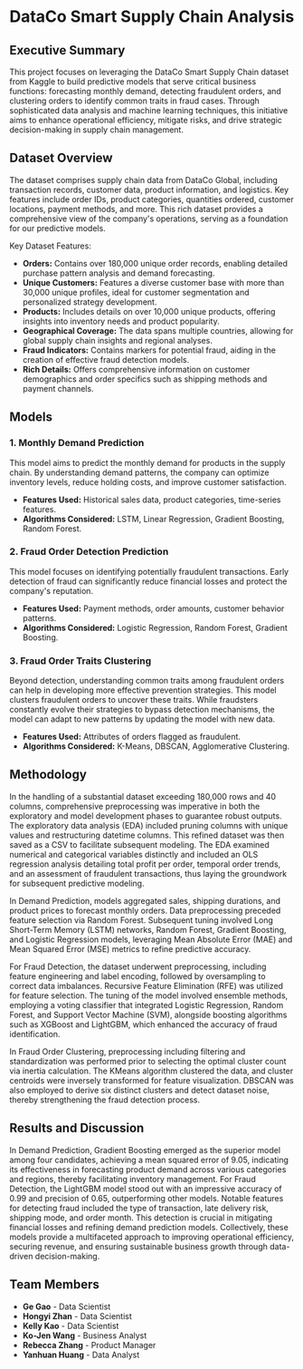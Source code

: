 <h1>DataCo Smart Supply Chain Analysis</h1>

<h2>Executive Summary</h2>
<p>This project focuses on leveraging the DataCo Smart Supply Chain dataset from Kaggle to build predictive models that serve critical business functions: forecasting monthly demand, detecting fraudulent orders, and clustering orders to identify common traits in fraud cases. Through sophisticated data analysis and machine learning techniques, this initiative aims to enhance operational efficiency, mitigate risks, and drive strategic decision-making in supply chain management.</p>

<h2>Dataset Overview</h2>
<p>The dataset comprises supply chain data from DataCo Global, including transaction records, customer data, product information, and logistics. Key features include order IDs, product categories, quantities ordered, customer locations, payment methods, and more. This rich dataset provides a comprehensive view of the company's operations, serving as a foundation for our predictive models.</p>
<p>Key Dataset Features:</p>
<ul>
<li><b>Orders:</b> Contains over 180,000 unique order records, enabling detailed purchase pattern analysis and demand forecasting.</li>
<li><b>Unique Customers:</b> Features a diverse customer base with more than 30,000 unique profiles, ideal for customer segmentation and personalized strategy development.</li>
<li><b>Products:</b> Includes details on over 10,000 unique products, offering insights into inventory needs and product popularity.</li>
<li><b>Geographical Coverage:</b> The data spans multiple countries, allowing for global supply chain insights and regional analyses.</li>
<li><b>Fraud Indicators:</b> Contains markers for potential fraud, aiding in the creation of effective fraud detection models.</li>
<li><b>Rich Details:</b> Offers comprehensive information on customer demographics and order specifics such as shipping methods and payment channels.</li>
</ul>

<h2>Models</h2>
<h3>1. Monthly Demand Prediction</h3>
<p>This model aims to predict the monthly demand for products in the supply chain. By understanding demand patterns, the company can optimize inventory levels, reduce holding costs, and improve customer satisfaction.
</p>
<ul>
<li><b>Features Used:</b> Historical sales data, product categories, time-series features.</li>
<li><b>Algorithms Considered:</b> LSTM, Linear Regression, Gradient Boosting, Random Forest.</li></ul>

<h3>2. Fraud Order Detection Prediction</h3>
<p>This model focuses on identifying potentially fraudulent transactions. Early detection of fraud can significantly reduce financial losses and protect the company's reputation.
</p>
<ul>
<li><b>Features Used:</b> Payment methods, order amounts, customer behavior patterns.</li>
<li><b>Algorithms Considered:</b> Logistic Regression, Random Forest, Gradient Boosting.</li></ul>

<h3>3. Fraud Order Traits Clustering</h3>
<p>Beyond detection, understanding common traits among fraudulent orders can help in developing more effective prevention strategies. This model clusters fraudulent orders to uncover these traits. While fraudsters constantly evolve their strategies to bypass detection mechanisms, the model can adapt to new patterns by updating the model with new data.
</p>
<ul>
<li><b>Features Used:</b> Attributes of orders flagged as fraudulent.</li>
<li><b>Algorithms Considered:</b> K-Means, DBSCAN, Agglomerative Clustering.</li></ul>


<h2>Methodology</h2>
<p>In the handling of a substantial dataset exceeding 180,000 rows and 40 columns, comprehensive preprocessing was imperative in both the exploratory and model development phases to guarantee robust outputs. The exploratory data analysis (EDA) included pruning columns with unique values and restructuring datetime columns. This refined dataset was then saved as a CSV to facilitate subsequent modeling. The EDA examined numerical and categorical variables distinctly and included an OLS regression analysis detailing total profit per order, temporal order trends, and an assessment of fraudulent transactions, thus laying the groundwork for subsequent predictive modeling.</p>
<p>In Demand Prediction, models aggregated sales, shipping durations, and product prices to forecast monthly orders. Data preprocessing preceded feature selection via Random Forest. Subsequent tuning involved Long Short-Term Memory (LSTM) networks, Random Forest, Gradient Boosting, and Logistic Regression models, leveraging Mean Absolute Error (MAE) and Mean Squared Error (MSE) metrics to refine predictive accuracy.</p>
<p>For Fraud Detection, the dataset underwent preprocessing, including feature engineering and label encoding, followed by oversampling to correct data imbalances. Recursive Feature Elimination (RFE) was utilized for feature selection. The tuning of the model involved ensemble methods, employing a voting classifier that integrated Logistic Regression, Random Forest, and Support Vector Machine (SVM), alongside boosting algorithms such as XGBoost and LightGBM, which enhanced the accuracy of fraud identification.</p>
<p>In Fraud Order Clustering, preprocessing including filtering and standardization was performed prior to selecting the optimal cluster count via inertia calculation. The KMeans algorithm clustered the data, and cluster centroids were inversely transformed for feature visualization. DBSCAN was also employed to derive six distinct clusters and detect dataset noise, thereby strengthening the fraud detection process.</p>

<h2>Results and Discussion</h2>
<p>In Demand Prediction, Gradient Boosting emerged as the superior model among four candidates, achieving a mean squared error of 9.05, indicating its effectiveness in forecasting product demand across various categories and regions, thereby facilitating inventory management. For Fraud Detection, the LightGBM model stood out with an impressive accuracy of 0.99 and precision of 0.65, outperforming other models. Notable features for detecting fraud included the type of transaction, late delivery risk, shipping mode, and order month. This detection is crucial in mitigating financial losses and refining demand prediction models. Collectively, these models provide a multifaceted approach to improving operational efficiency, securing revenue, and ensuring sustainable business growth through data-driven decision-making.</p>


<h2>Team Members</h2>
<ul>
<li><b>Ge Gao</b> - Data Scientist</li>
<li><b>Hongyi Zhan</b> - Data Scientist</li>
<li><b>Kelly Kao</b> - Data Scientist</li>
<li><b>Ko-Jen Wang</b> - Business Analyst</li>
<li><b>Rebecca Zhang</b> - Product Manager</li>
<li><b>Yanhuan Huang</b> - Data Analyst</li>


</ul>



